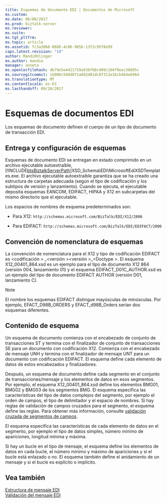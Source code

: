 ```yaml
---
title: Esquemas de documento EDI | Documentos de Microsoft
ms.custom: 
ms.date: 06/08/2017
ms.prod: biztalk-server
ms.reviewer: 
ms.suite: 
ms.tgt_pltfrm: 
ms.topic: article
ms.assetid: fc3a30b8-0686-4c06-985b-13f2c95f8e99
caps.latest.revision: "14"
author: MandiOhlinger
ms.author: mandia
manager: anneta
ms.openlocfilehash: db79e5e4421719a936f68c409c166f9eac38605c
ms.sourcegitcommit: cb908c540d8f1a692d01dc8f313e16cb4b4e696d
ms.translationtype: MT
ms.contentlocale: es-ES
ms.lasthandoff: 09/20/2017
---
```

# <a name="edi-document-schemas"></a>Esquemas de documentos EDI
Los esquemas de documento definen el cuerpo de un tipo de documento de transacción EDI.  
  
## <a name="schema-delivery-and-setup"></a>Entrega y configuración de esquemas  
 Esquemas de documento EDI se entregan en estado comprimido en un archivo ejecutable autoextraíble, [!INCLUDE[btsBiztalkServerPath](../includes/btsbiztalkserverpath-md.md)]XSD_Schema\EDI\MicrosoftEdiXSDTemplates.exe. El archivo ejecutable autoextraíble garantiza que se ha creado una estructura de carpetas adecuada (según el tipo de codificación y los subtipos de versión y lanzamiento). Cuando se ejecuta, el ejecutable deposita esquemas EANCOM, EDIFACT, HIPAA y X12 en subcarpetas del mismo directorio que el ejecutable.  
  
 Los espacios de nombres de esquema predeterminados son:  
  
-   Para X12: `http://schemas.microsoft.com/BizTalk/EDI/X12/2006`  
  
-   Para EDIFACT: `http://schemas.microsoft.com/BizTalk/EDI/EDIFACT/2006`  
  
## <a name="schema-naming-convention"></a>Convención de nomenclatura de esquemas  
 La convención de nomenclatura para el X12 y tipo de codificación EDIFACT es \<codificación > _\<versión >\<versión >\_\<Doctype >. El esquema X12_00401_864.xsd es un ejemplo para el tipo de documento X12 864 (versión 004, lanzamiento 01) y el esquema EDIFACT_D01C_AUTHOR.xsd es un ejemplo del tipo de documento EDIFACT AUTHOR (versión D01, lanzamiento C).  
  
> [!NOTE]
>  El nombre los esquemas EDIFACT distingue mayúsculas de minúsculas. Por ejemplo, EFACT_D98B_ORDERS y EFACT_d98B_Orders serían dos esquemas diferentes.  
  
## <a name="schema-contents"></a>Contenido de esquema  
 Un esquema de documento comienza con el encabezado de conjunto de transacciones ST y termina con el finalizador de conjunto de transacciones SE para un documento con codificación X12. Comienza con el encabezado de mensaje UNH y termina con el finalizador de mensaje UNT para un documento con codificación EDIFACT. El esquema define cada elemento de datos de estos encabezados y finalizadores.  
  
 Después, un esquema de documento define cada segmento en el conjunto de transacciones/mensaje y los elementos de datos en esos segmentos. Por ejemplo, el esquema X12_00401_864.xsd define los elementos BMG01, BMG02 y BMG03 de los segmentos BMG. El esquema especifica las características del tipo de datos complejos del segmento, por ejemplo el orden de campos, el tipo de delimitador y el espacio de nombres. Si hay reglas de validación de campos cruzados para el segmento, el esquema define las reglas. Para obtener más información, consulte [validación cruzada de segmentos de campos](../core/cross-field-segment-validation.md).  
  
 El esquema especifica las características de cada elemento de datos en el segmento, por ejemplo el tipo de datos simples, número mínimo de apariciones, longitud mínima y máxima.  
  
 Si hay un bucle en el tipo de mensaje, el esquema define los elementos de datos en cada bucle, el número mínimo y máximo de apariciones y si el bucle está enlazado o no. El esquema también define el anidamiento de un mensaje y si el bucle es explícito o implícito.  
  
## <a name="see-also"></a>Vea también  
 [Estructura de mensaje EDI](../core/edi-message-structure.md)   
 [Validación del mensaje EDI](../core/edi-message-validation.md)
